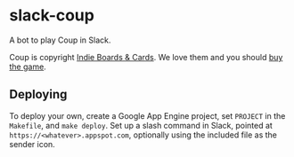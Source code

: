 slack-coup
==========

A bot to play Coup in Slack.

Coup is copyright [Indie Boards & Cards](http://www.indieboardsandcards.com/).  We love them and you should [buy the game](http://www.amazon.com/Indie-Boards-Cards-COU1IBC-Dystopian/dp/B00GDI4HX4).

Deploying
---------
To deploy your own, create a Google App Engine project, set `PROJECT` in the `Makefile`, and `make deploy`.  Set up a slash command in Slack, pointed at `https://<whatever>.appspot.com`, optionally using the included file as the sender icon.
